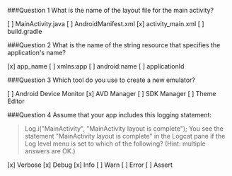 ###Question 1
What is the name of the layout file for the main activity?

[ ] MainActivity.java
[ ] AndroidManifest.xml
[x] activity_main.xml
[ ] build.gradle

###Question 2
What is the name of the string resource that specifies the application's name?

[x] app_name
[ ] xmlns:app
[ ] android:name
[ ] applicationId

###Question 3
Which tool do you use to create a new emulator?

[ ] Android Device Monitor
[x] AVD Manager
[ ] SDK Manager
[ ] Theme Editor

###Question 4
Assume that your app includes this logging statement:
> Log.i("MainActivity", "MainActivity layout is complete");
You see the statement "MainActivity layout is complete" in the Logcat pane if the Log level menu is set to which of the following? (Hint: multiple answers are OK.)

[x] Verbose
[x] Debug
[x] Info
[ ] Warn
[ ] Error
[ ] Assert
